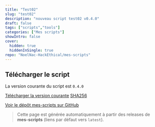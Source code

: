 ```yaml
---
title: "Test02"
slug: "test02"
description: "nouveau script test02 v0.4.0"
draft: false
tags: ["scripts","tools"]
categories: ["Mes scripts"]
showIntro: false
cover:
  hidden: true
  hiddenInSingle: true
repo: "NoelNac-HackEthical/mes-scripts"
---
```


## Télécharger le script

<p class="version-line">
  La version courante du script est <code>0.4.0</code>
</p>

<div class="dl-row">
  <a href="https://github.com/NoelNac-HackEthical/mes-scripts/releases/latest/download/test02" class="he-btn he-btn--neutral">Télécharger la version courante</a>
  <a href="https://github.com/NoelNac-HackEthical/mes-scripts/releases/latest/download/test02.sha256" class="he-btn he-btn--sm he-btn--neutral">SHA256</a>
</div>

<p><a href="https://github.com/NoelNac-HackEthical/mes-scripts">Voir le dépôt mes-scripts sur GitHub</a></p>

> Cette page est générée automatiquement à partir des releases de **mes-scripts** (liens par défaut vers `latest`).
